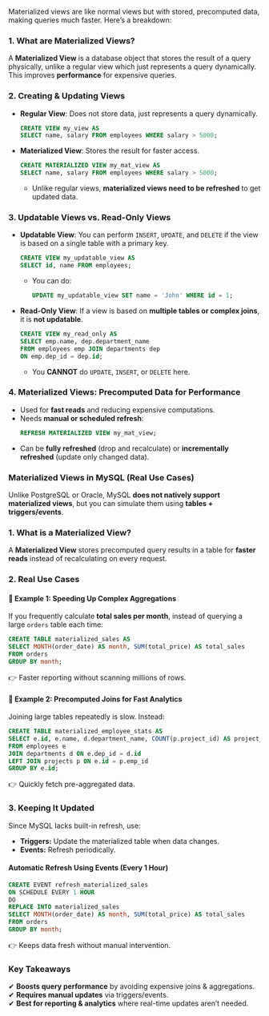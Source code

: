 Materialized views are like normal views but with stored, precomputed data, making queries much faster. Here’s a breakdown:

### **1. What are Materialized Views?**

A **Materialized View** is a database object that stores the result of a query physically, unlike a regular view which just represents a query dynamically. This improves **performance** for expensive queries.

### **2. Creating & Updating Views**

-   **Regular View**: Does not store data, just represents a query dynamically.
    ```sql
    CREATE VIEW my_view AS
    SELECT name, salary FROM employees WHERE salary > 5000;
    ```
-   **Materialized View**: Stores the result for faster access.
    ```sql
    CREATE MATERIALIZED VIEW my_mat_view AS
    SELECT name, salary FROM employees WHERE salary > 5000;
    ```
    -   Unlike regular views, **materialized views need to be refreshed** to get updated data.

### **3. Updatable Views vs. Read-Only Views**

-   **Updatable View**: You can perform `INSERT`, `UPDATE`, and `DELETE` if the view is based on a single table with a primary key.
    ```sql
    CREATE VIEW my_updatable_view AS
    SELECT id, name FROM employees;
    ```
    -   You can do:
        ```sql
        UPDATE my_updatable_view SET name = 'John' WHERE id = 1;
        ```
-   **Read-Only View**: If a view is based on **multiple tables or complex joins**, it is **not updatable**.
    ```sql
    CREATE VIEW my_read_only AS
    SELECT emp.name, dep.department_name
    FROM employees emp JOIN departments dep
    ON emp.dep_id = dep.id;
    ```
    -   You **CANNOT** do `UPDATE`, `INSERT`, or `DELETE` here.

### **4. Materialized Views: Precomputed Data for Performance**

-   Used for **fast reads** and reducing expensive computations.
-   Needs **manual or scheduled refresh**:
    ```sql
    REFRESH MATERIALIZED VIEW my_mat_view;
    ```
-   Can be **fully refreshed** (drop and recalculate) or **incrementally refreshed** (update only changed data).

### **Materialized Views in MySQL (Real Use Cases)**
Unlike PostgreSQL or Oracle, MySQL **does not natively support materialized views**, but you can simulate them using **tables + triggers/events**.

### **1. What is a Materialized View?**
A **Materialized View** stores precomputed query results in a table for **faster reads** instead of recalculating on every request.

### **2. Real Use Cases**
#### **🔹 Example 1: Speeding Up Complex Aggregations**  
If you frequently calculate **total sales per month**, instead of querying a large `orders` table each time:
```sql
CREATE TABLE materialized_sales AS 
SELECT MONTH(order_date) AS month, SUM(total_price) AS total_sales 
FROM orders 
GROUP BY month;
```
👉 Faster reporting without scanning millions of rows.

#### **🔹 Example 2: Precomputed Joins for Fast Analytics**  
Joining large tables repeatedly is slow. Instead:
```sql
CREATE TABLE materialized_employee_stats AS 
SELECT e.id, e.name, d.department_name, COUNT(p.project_id) AS project_count
FROM employees e 
JOIN departments d ON e.dep_id = d.id 
LEFT JOIN projects p ON e.id = p.emp_id
GROUP BY e.id;
```
👉 Quickly fetch pre-aggregated data.

### **3. Keeping It Updated**
Since MySQL lacks built-in refresh, use:
- **Triggers:** Update the materialized table when data changes.
- **Events:** Refresh periodically.

#### **Automatic Refresh Using Events (Every 1 Hour)**
```sql
CREATE EVENT refresh_materialized_sales
ON SCHEDULE EVERY 1 HOUR
DO 
REPLACE INTO materialized_sales 
SELECT MONTH(order_date) AS month, SUM(total_price) AS total_sales 
FROM orders 
GROUP BY month;
```
👉 Keeps data fresh without manual intervention.

### **Key Takeaways**
✔ **Boosts query performance** by avoiding expensive joins & aggregations.  
✔ **Requires manual updates** via triggers/events.  
✔ **Best for reporting & analytics** where real-time updates aren’t needed.

